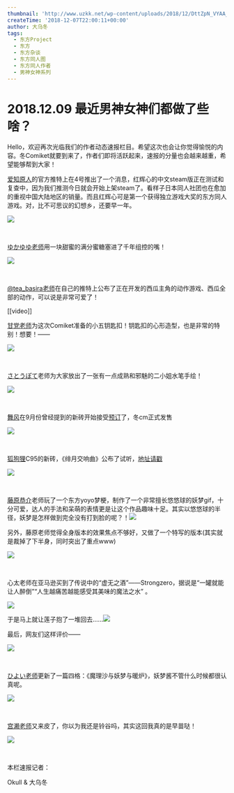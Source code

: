 ```yaml
---
thumbnail: 'http://www.uzkk.net/wp-content/uploads/2018/12/DttZpN_VYAA_Dcg-825x510.jpg'
createTime: '2018-12-07T22:00:11+00:00'
author: 大乌冬
tags:
  - 东方Project
  - 东方
  - 东方杂谈
  - 东方同人图
  - 东方同人作者
  - 男神女神系列
---
```


# 2018.12.09 最近男神女神们都做了些啥？

Hello，欢迎再次光临我们的作者动态速报栏目。希望这次也会让你觉得愉悦的内容。冬Comiket就要到来了，作者们即将活跃起来，速报的分量也会越来越重，希望能够帮到大家！

[爱知原人](https://twitter.com/Aichi_Genjin)的官方推特上在4号推出了一个消息，红辉心的中文steam版正在测试和复查中，因为我们推测今日就会开始上架steam了。看样子日本同人社团也在愈加的重视中国大陆地区的销量。而且红辉心可是第一个获得独立游戏大奖的东方同人游戏。对，比不可思议的幻想乡，还要早一年。

![](http://www.uzkk.net/wp-content/uploads/2018/12/DtfJAn-U4AAIgGx-1024x588.jpg)

 

[ゆかゆゆ老师](https://twitter.com/yukayuyubot)用一块甜蜜的满分蜜糖塞进了千年组控的嘴！

![](http://www.uzkk.net/wp-content/uploads/2018/12/DttZpN_VYAA_Dcg-1024x1024.jpg)

 

[@tea_basira老师](https://twitter.com/tea_basira)在自己的推特上公布了正在开发的西瓜主角的动作游戏、西瓜全部的动作，可以说是非常可爱了！

[[video]]
 

[甘党老师](http://www.uzkk.net/?p=704)为这次Comiket准备的小五钥匙扣！钥匙扣的心形造型，也是非常的特别！想要！——

![](http://www.uzkk.net/wp-content/uploads/2018/12/Dt0J3PUUUAII8sW-1024x756.jpg)

 

[さとうぽて](https://twitter.com/mrcosmoov)老师为大家放出了一张有一点成熟和邪魅的二小姐水笔手绘！

![](http://www.uzkk.net/wp-content/uploads/2018/12/asdfaa.jpg)

 

[舞风](https://twitter.com/maikaze_tokine)在9月份曾经提到的新砖开始接受[预订](https://www.melonbooks.co.jp/detail/detail.php?product_id=438391)了，冬cm正式发售

![](http://www.uzkk.net/wp-content/uploads/2018/12/DoBU7sdVsAA8U73-1024x903.jpg)

 

[狐狗狸](http://ochaphil.choitoippuku.com/index.html)C95的新砖，《绯月交响曲》公布了试听，[地址请戳](https://thwiki.cc/%E7%B7%8B%E6%9C%88%E7%B4%85%E9%9F%BF%E6%9B%B2)

![](http://www.uzkk.net/wp-content/uploads/2018/12/Dt0AjyRUwAAWMNe-1024x532.jpg)

 

[藤原恭介](https://twitter.com/KyosukeFujiwara)老师玩了一个东方yoyo梦梗，制作了一个非常擅长悠悠球的妖梦gif，十分可爱，达人的手法和呆萌的表情更是让这个作品趣味十足。其实以悠悠球的半径，妖梦是怎样做到完全没有打到脸的呢？！![](http://www.uzkk.net/wp-content/uploads/2018/12/yomu01.gif)

另外，藤原老师觉得全身版本的效果焦点不够好，又做了一个特写的版本(其实就是裁掉了下半身，同时突出了重点www)

![](http://www.uzkk.net/wp-content/uploads/2018/12/yomu02.gif)

 

心太老师在亚马逊买到了传说中的“虚无之酒”——Strongzero，据说是“一罐就能让人醉倒”“人生越痛苦越能感受其美味的魔法之水” 。

![](http://www.uzkk.net/wp-content/uploads/2018/12/001.png)

于是马上就让莲子抱了一堆回去……![](http://www.uzkk.net/wp-content/uploads/2018/12/002.png)

最后，网友们这样评价——

![](http://www.uzkk.net/wp-content/uploads/2018/12/003-1.png)

 

[ひよい老师](http://www.uzkk.net/?p=551)更新了一篇四格：《魔理沙与妖梦与暖炉》，妖梦酱不管什么时候都很认真呢。

![](http://www.uzkk.net/wp-content/uploads/2018/12/004.png)

 

[宫濑老师](http://www.uzkk.net/?p=785)又来皮了，你以为我还是铃谷吗，其实这回我真的是早苗哒！

![](http://www.uzkk.net/wp-content/uploads/2018/12/005.png)

 

本栏速报记者：

Okull & 大乌冬
